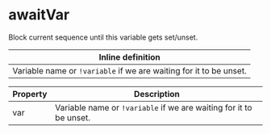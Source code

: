 # awaitVar

Block current sequence until this variable gets set/unset. 

| Inline definition |
| -------- |
| Variable name or <code>!variable</code> if we are waiting for it to be unset. |


| Property | Description |
| ------- | -------- |
| var | Variable name or <code>!variable</code> if we are waiting for it to be unset.  |


